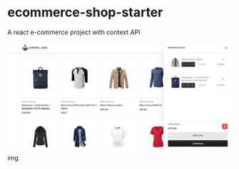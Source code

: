 # ecommerce-shop-starter

A react e-commerce project with context API

![Demo image](src/img/aurora.png)img
